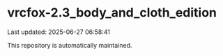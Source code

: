 # vrcfox-2.3_body_and_cloth_edition

Last updated: 2025-06-27 06:58:41

This repository is automatically maintained.
